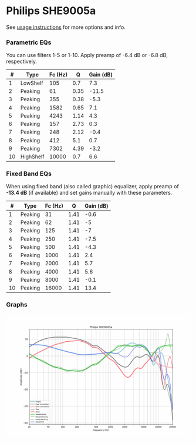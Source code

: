 # Philips SHE9005a
See [usage instructions](https://github.com/jaakkopasanen/AutoEq#usage) for more options and info.

### Parametric EQs
You can use filters 1-5 or 1-10. Apply preamp of -6.4 dB or -6.8 dB, respectively.

|   # | Type      |   Fc (Hz) |    Q |   Gain (dB) |
|-----|-----------|-----------|------|-------------|
|   1 | LowShelf  |       105 | 0.7  |         7.3 |
|   2 | Peaking   |        61 | 0.35 |       -11.5 |
|   3 | Peaking   |       355 | 0.38 |        -5.3 |
|   4 | Peaking   |      1582 | 0.65 |         7.1 |
|   5 | Peaking   |      4243 | 1.14 |         4.3 |
|   6 | Peaking   |       157 | 2.73 |         0.3 |
|   7 | Peaking   |       248 | 2.12 |        -0.4 |
|   8 | Peaking   |       412 | 5.1  |         0.7 |
|   9 | Peaking   |      7302 | 4.39 |        -3.2 |
|  10 | HighShelf |     10000 | 0.7  |         6.6 |

### Fixed Band EQs
When using fixed band (also called graphic) equalizer, apply preamp of **-13.4 dB** (if available) and set gains manually with these parameters.

|   # | Type    |   Fc (Hz) |    Q |   Gain (dB) |
|-----|---------|-----------|------|-------------|
|   1 | Peaking |        31 | 1.41 |        -0.6 |
|   2 | Peaking |        62 | 1.41 |        -5   |
|   3 | Peaking |       125 | 1.41 |        -7   |
|   4 | Peaking |       250 | 1.41 |        -7.5 |
|   5 | Peaking |       500 | 1.41 |        -4.3 |
|   6 | Peaking |      1000 | 1.41 |         2.4 |
|   7 | Peaking |      2000 | 1.41 |         5.7 |
|   8 | Peaking |      4000 | 1.41 |         5.6 |
|   9 | Peaking |      8000 | 1.41 |        -0.1 |
|  10 | Peaking |     16000 | 1.41 |        13.4 |

### Graphs
![](./Philips%20SHE9005a.png)
